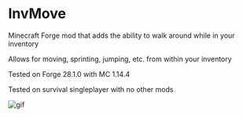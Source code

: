 # InvMove
Minecraft Forge mod that adds the ability to walk around while in your inventory

Allows for moving, sprinting, jumping, etc. from within your inventory

Tested on Forge 28.1.0 with MC 1.14.4

Tested on survival singleplayer with no other mods

![gif](https://media.giphy.com/media/QvjBuifUlC0aXuv5Wz/giphy.gif)
